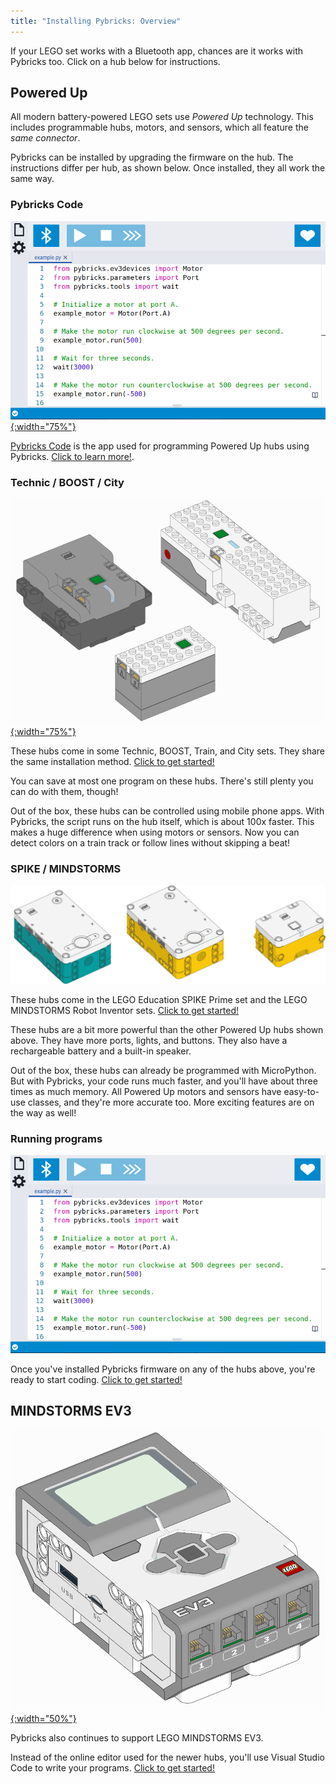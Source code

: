 ```yaml
---
title: "Installing Pybricks: Overview"
---
```


If your LEGO set works with a Bluetooth app, chances are it works
with Pybricks too. Click on a hub below for instructions.

## Powered Up

All modern battery-powered LEGO sets use *Powered Up* technology. This includes
programmable hubs, motors, and sensors, which all feature the *same connector*.

Pybricks can be installed by upgrading the firmware on the hub. The
instructions differ per hub, as shown below. Once installed, they all work
the same way.

### Pybricks Code

[![Pybricks Code](/misc/images/home-code-2.png){:width="75%"}](/install/pybricks-code)

[Pybricks Code] is the app used for programming Powered Up hubs using Pybricks.
[Click to learn more!](/install/pybricks-code).

[Pybricks Code]: https://code.pybricks.com

### Technic / BOOST / City

[![Powered Up hubs](/assets/images/powereduphubs.png){:width="75%"}](/install/technic-boost-city)

These hubs come in some Technic, BOOST, Train, and City sets. They share the
same installation method.
[Click to get started!](/install/technic-boost-city)

You can save at most one program on these hubs. There's still plenty you can do
with them, though!

Out of the box, these hubs can be controlled using mobile phone apps. With
Pybricks, the script runs on the hub itself, which is about 100x faster. This
makes a huge difference when using motors or sensors. Now you can detect colors
on a train track or follow lines without skipping a beat!

### SPIKE / MINDSTORMS

[![Powered Up hubs](/assets/images/primeinventorhub.png)](/install/spike-mindstorms)

These hubs come in the LEGO Education SPIKE Prime set and the LEGO MINDSTORMS
Robot Inventor sets.
[Click to get started!](/install/spike-mindstorms)

These hubs are a bit more powerful than the other Powered Up hubs shown above.
They have more
ports, lights, and buttons. They also have a rechargeable battery and a
built-in speaker.

Out of the box, these hubs can already be programmed with MicroPython. But with
Pybricks, your code runs much faster, and you'll have about three times as much
memory. All Powered Up motors and sensors have easy-to-use classes, and they're
more accurate too. More exciting features are on the way as well!

### Running programs

[![Pybricks Code](/misc/images/home-code-2.png)](/install/running-programs)

Once you've installed Pybricks firmware on any of the hubs above, you're ready
to start coding. [Click to get started!](/install/running-programs)

## MINDSTORMS EV3

[![EV3 Brick](/assets/images/ev3brick.png){:width="50%"}](/install/mindstorms-ev3/installation)

Pybricks also continues to support LEGO MINDSTORMS EV3.

Instead of the online editor used for the newer hubs, you'll use Visual Studio
Code to write your programs.
[Click to get started!](/install/mindstorms-ev3/installation)
